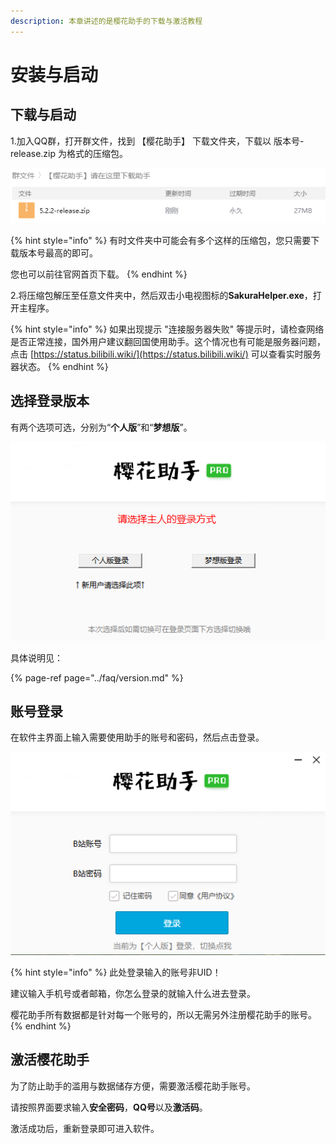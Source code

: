 ```yaml
---
description: 本章讲述的是樱花助手的下载与激活教程
---
```


# 安装与启动

## 下载与启动

1.加入QQ群，打开群文件，找到 【樱花助手】 下载文件夹，下载以 版本号-release.zip 为格式的压缩包。

![](../.gitbook/assets/wu-biao-ti-1.png)

{% hint style="info" %}
有时文件夹中可能会有多个这样的压缩包，您只需要下载版本号最高的即可。

您也可以前往官网首页下载。
{% endhint %}

2.将压缩包解压至任意文件夹中，然后双击小电视图标的**SakuraHelper.exe**，打开主程序。

{% hint style="info" %}
如果出现提示 "连接服务器失败" 等提示时，请检查网络是否正常连接，国外用户建议翻回国使用助手。这个情况也有可能是服务器问题，点击 [https://status.bilibili.wiki/](https://status.bilibili.wiki/) 可以查看实时服务器状态。
{% endhint %}

## 选择登录版本

有两个选项可选，分别为“**个人版**”和“**梦想版**”。

![](../.gitbook/assets/image%20%2837%29.png)

具体说明见：

{% page-ref page="../faq/version.md" %}

## 账号登录

在软件主界面上输入需要使用助手的账号和密码，然后点击登录。

![&#x8F6F;&#x4EF6;&#x4E3B;&#x754C;&#x9762;&#x793A;&#x610F;&#x56FE;](../.gitbook/assets/image%20%2824%29.png)

{% hint style="info" %}
此处登录输入的账号非UID！

建议输入手机号或者邮箱，你怎么登录的就输入什么进去登录。

樱花助手所有数据都是针对每一个账号的，所以无需另外注册樱花助手的账号。
{% endhint %}

## 激活樱花助手

为了防止助手的滥用与数据储存方便，需要激活樱花助手账号。

请按照界面要求输入**安全密码**，**QQ号**以及**激活码**。

激活成功后，重新登录即可进入软件。

